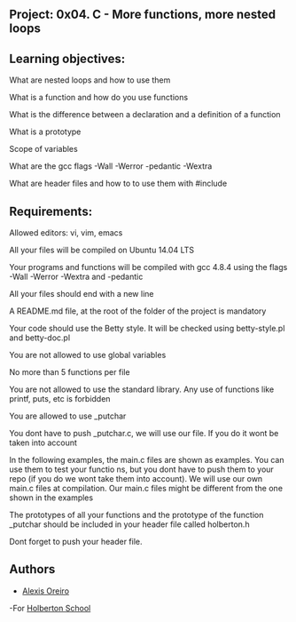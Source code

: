 ## Project: 0x04. C - More functions, more nested loops

## Learning objectives:

What are nested loops and how to use them

What is a function and how do you use functions

What is the difference between a declaration and a definition of a function

What is a prototype

Scope of variables

What are the gcc flags -Wall -Werror -pedantic -Wextra

What are header files and how to to use them with #include

## Requirements:

Allowed editors: vi, vim, emacs

All your files will be compiled on Ubuntu 14.04 LTS

Your programs and functions will be compiled with gcc 4.8.4 using the flags -Wall -Werror -Wextra and -pedantic

All your files should end with a new line

A README.md file, at the root of the folder of the project is mandatory

Your code should use the Betty style. It will be checked using betty-style.pl and betty-doc.pl

You are not allowed to use global variables

No more than 5 functions per file

You are not allowed to use the standard library. Any use of functions like printf, puts, etc is forbidden

You are allowed to use _putchar

You dont have to push _putchar.c, we will use our file. If you do it wont be taken into account

In the following examples, the main.c files are shown as examples. You can use them to test your functio
ns, but you dont have to push them to your repo (if you do we wont take them into account). We will use our own main.c files at compilation. Our main.c files might be different from the one shown in the examples

The prototypes of all your functions and the prototype of the function _putchar should be included in your header file called holberton.h

Dont forget to push your header file.

## Authors 


- [Alexis Oreiro](https://github.com/alexoreiro)


-For [Holberton School](https://www.holbertonschool.com/uy)